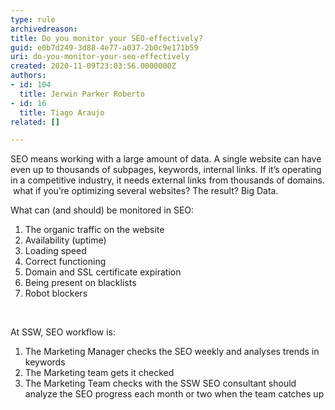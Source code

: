 ```yaml
---
type: rule
archivedreason: 
title: Do you monitor your SEO-effectively?
guid: e0b7d249-3d88-4e77-a037-2b0c9e171b59
uri: do-you-monitor-your-seo-effectively
created: 2020-11-09T23:03:56.0000000Z
authors:
- id: 104
  title: Jerwin Parker Roberto
- id: 16
  title: Tiago Araujo
related: []

---
```


SEO means working with a large amount of data. A single website can have even up to thousands of subpages, keywords, internal links. If it’s operating in a competitive industry, it needs external links from thousands of domains.  what if you’re optimizing several websites? The result? Big Data.


<!--endintro-->

What can (and should) be monitored in SEO:

1. The organic traffic on the website
2. Availability (uptime)
3. Loading speed
4. Correct functioning
5. Domain and SSL certificate expiration
6. Being present on blacklists
7. Robot blockers


<font color="#333333"><br></font>

At SSW, SEO workflow is:

1. The Marketing Manager checks the SEO weekly and analyses trends in keywords
2. The Marketing team gets it checked
3. The Marketing Team checks with the SSW SEO consultant should analyze the SEO progress each month or two when the team catches up

